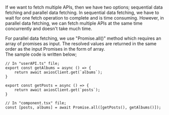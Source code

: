 If we want to fetch multiple APIs, then we have two options; sequential data fetching and parallel data fetching. In sequential data fetching, we have to wait for one fetch operation to complete and is time consuming. However, in parallel data fetching, we can fetch multiple APIs at the same time concurrently and doesn't take much time.

For parallel data fetching, we use "Promise.all()" method which requires an array of promises as input. The resolved values are returned in the same order as the input Promises in the form of array.
<br> The sample code is written below;

```
// In "userAPI.ts" file;
export const getAlbums = async () => {
    return await axiosClient.get(`albums`);
}

export const getPosts = async () => {
    return await axiosClient.get(`posts`);
}

// In "component.tsx" file;
const [posts, albums] = await Promise.all([getPosts(), getAlbums()]);
```
